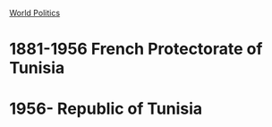 [World Politics](../World%20Politics)

# 1881-1956 French Protectorate of Tunisia

# 1956- Republic of Tunisia
